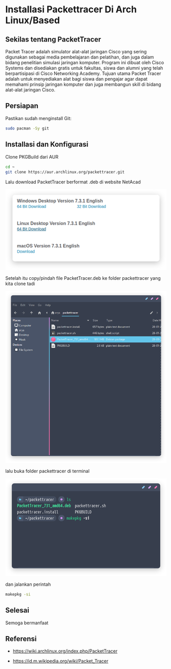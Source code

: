 # Installasi Packettracer Di Arch Linux/Based


## Sekilas tentang PacketTracer

Packet Tracer adalah simulator alat-alat jaringan Cisco yang sering digunakan sebagai media pembelajaran dan pelatihan, dan juga dalam bidang penelitian simulasi jaringan komputer. Program ini dibuat oleh Cisco Systems dan disediakan gratis untuk fakultas, siswa dan alumni yang telah berpartisipasi di Cisco Networking Academy. Tujuan utama Packet Tracer adalah untuk menyediakan alat bagi siswa dan pengajar agar dapat memahami prinsip jaringan komputer dan juga membangun skill di bidang alat-alat jaringan Cisco.

## Persiapan

 Pastikan sudah menginstall Git:

 ```bash
sudo pacman -Sy git
```
## Installasi dan Konfigurasi

Clone PKGBuild dari AUR

```bash
cd ~
git clone https://aur.archlinux.org/packettracer.git
```
Lalu download PacketTracer berformat .deb di website NetAcad

![packettracer1](/img/packettracer0.png 'Download Packettracer Versi Linux')

Setelah itu copy/pindah file PacketTracer.deb ke folder packettracer yang kita clone tadi

![packettracer2](/img/packettracer1.png 'Pindah File .deb ke folder packettracer')

lalu buka folder packettracer di terminal

![packettracer3](/img/packettracer2.png 'Buka folder packettracer di terminal')

dan jalankan perintah

```bash
makepkg -si
```

## Selesai

Semoga bermanfaat

## Referensi

* https://wiki.archlinux.org/index.php/PacketTracer

* https://id.m.wikipedia.org/wiki/Packet_Tracer

